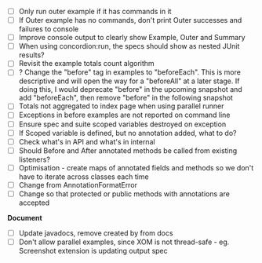 - [ ] Only run outer example if it has commands in it
- [ ] If Outer example has no commands, don't print Outer successes and failures to console
- [ ] Improve console output to clearly show Example, Outer and Summary 
- [ ] When using concordion:run, the specs should show as nested JUnit results?
- [ ] Revisit the example totals count algorithm
- [ ] ? Change the "before" tag in examples to "beforeEach". This is more descriptive and will open the way for a "beforeAll" at a later stage. If doing this, I would deprecate "before" in the upcoming snapshot and add "beforeEach", then remove "before" in the following snapshot
- [ ] Totals not aggregated to index page when using parallel runner
- [ ] Exceptions in before examples are not reported on command line
- [ ] Ensure spec and suite scoped variables destroyed on exception
- [ ] If Scoped variable is defined, but no annotation added, what to do?
- [ ] Check what's in API and what's in internal
- [ ] Should Before and After annotated methods be called from existing listeners?
- [ ] Optimisation - create maps of annotated fields and methods so we don't have to iterate across classes each time
- [ ] Change from AnnotationFormatError
- [ ] Change so that protected or public methods with annotations are accepted 

__Document__ 
- [ ] Update javadocs, remove created by from docs
- [ ] Don't allow parallel examples, since XOM is not thread-safe - eg. Screenshot extension is updating output spec